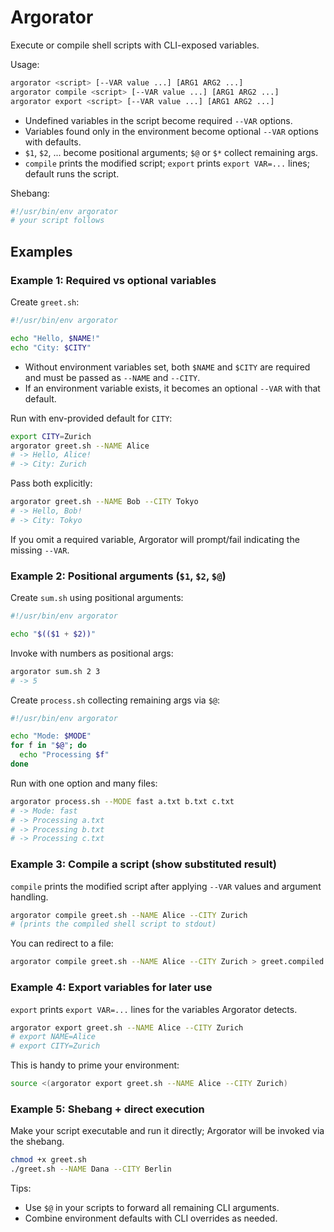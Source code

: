 # Argorator

Execute or compile shell scripts with CLI-exposed variables.

Usage:

```bash
argorator <script> [--VAR value ...] [ARG1 ARG2 ...]
argorator compile <script> [--VAR value ...] [ARG1 ARG2 ...]
argorator export <script> [--VAR value ...] [ARG1 ARG2 ...]
```

- Undefined variables in the script become required `--VAR` options.
- Variables found only in the environment become optional `--VAR` options with defaults.
- `$1`, `$2`, ... become positional arguments; `$@` or `$*` collect remaining args.
- `compile` prints the modified script; `export` prints `export VAR=...` lines; default runs the script.

Shebang:

```sh
#!/usr/bin/env argorator
# your script follows
```

## Examples

### Example 1: Required vs optional variables

Create `greet.sh`:

```sh
#!/usr/bin/env argorator

echo "Hello, $NAME!"
echo "City: $CITY"
```

- Without environment variables set, both `$NAME` and `$CITY` are required and must be passed as `--NAME` and `--CITY`.
- If an environment variable exists, it becomes an optional `--VAR` with that default.

Run with env-provided default for `CITY`:

```bash
export CITY=Zurich
argorator greet.sh --NAME Alice
# -> Hello, Alice!
# -> City: Zurich
```

Pass both explicitly:

```bash
argorator greet.sh --NAME Bob --CITY Tokyo
# -> Hello, Bob!
# -> City: Tokyo
```

If you omit a required variable, Argorator will prompt/fail indicating the missing `--VAR`.

### Example 2: Positional arguments (`$1`, `$2`, `$@`)

Create `sum.sh` using positional arguments:

```sh
#!/usr/bin/env argorator

echo "$(($1 + $2))"
```

Invoke with numbers as positional args:

```bash
argorator sum.sh 2 3
# -> 5
```

Create `process.sh` collecting remaining args via `$@`:

```sh
#!/usr/bin/env argorator

echo "Mode: $MODE"
for f in "$@"; do
  echo "Processing $f"
done
```

Run with one option and many files:

```bash
argorator process.sh --MODE fast a.txt b.txt c.txt
# -> Mode: fast
# -> Processing a.txt
# -> Processing b.txt
# -> Processing c.txt
```

### Example 3: Compile a script (show substituted result)

`compile` prints the modified script after applying `--VAR` values and argument handling.

```bash
argorator compile greet.sh --NAME Alice --CITY Zurich
# (prints the compiled shell script to stdout)
```

You can redirect to a file:

```bash
argorator compile greet.sh --NAME Alice --CITY Zurich > greet.compiled.sh
```

### Example 4: Export variables for later use

`export` prints `export VAR=...` lines for the variables Argorator detects.

```bash
argorator export greet.sh --NAME Alice --CITY Zurich
# export NAME=Alice
# export CITY=Zurich
```

This is handy to prime your environment:

```bash
source <(argorator export greet.sh --NAME Alice --CITY Zurich)
```

### Example 5: Shebang + direct execution

Make your script executable and run it directly; Argorator will be invoked via the shebang.

```bash
chmod +x greet.sh
./greet.sh --NAME Dana --CITY Berlin
```

Tips:
- Use `$@` in your scripts to forward all remaining CLI arguments.
- Combine environment defaults with CLI overrides as needed.
